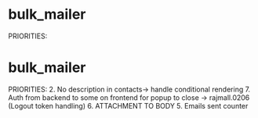 # bulk_mailer

PRIORITIES:
# bulk_mailer

PRIORITIES:
2. No description in contacts-> handle conditional rendering
7. Auth from backend to some on frontend for popup to close -> rajmall.0206 (Logout token handling)
6. ATTACHMENT TO BODY
5. Emails sent counter





























